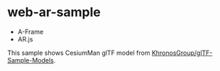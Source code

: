 # web-ar-sample

- A-Frame
- AR.js

This sample shows CesiumMan glTF model from [KhronosGroup/glTF-Sample-Models](https://github.com/KhronosGroup/glTF-Sample-Models).

